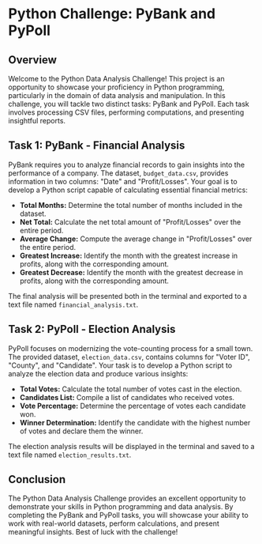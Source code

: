 # Python Challenge: PyBank and PyPoll
## Overview

Welcome to the Python Data Analysis Challenge! This project is an opportunity to showcase your proficiency in Python programming, particularly in the domain of data analysis and manipulation. In this challenge, you will tackle two distinct tasks: PyBank and PyPoll. Each task involves processing CSV files, performing computations, and presenting insightful reports.

## Task 1: PyBank - Financial Analysis

PyBank requires you to analyze financial records to gain insights into the performance of a company. The dataset, `budget_data.csv`, provides information in two columns: "Date" and "Profit/Losses". Your goal is to develop a Python script capable of calculating essential financial metrics:

- **Total Months:** Determine the total number of months included in the dataset.
- **Net Total:** Calculate the net total amount of "Profit/Losses" over the entire period.
- **Average Change:** Compute the average change in "Profit/Losses" over the entire period.
- **Greatest Increase:** Identify the month with the greatest increase in profits, along with the corresponding amount.
- **Greatest Decrease:** Identify the month with the greatest decrease in profits, along with the corresponding amount.

The final analysis will be presented both in the terminal and exported to a text file named `financial_analysis.txt`.

## Task 2: PyPoll - Election Analysis

PyPoll focuses on modernizing the vote-counting process for a small town. The provided dataset, `election_data.csv`, contains columns for "Voter ID", "County", and "Candidate". Your task is to develop a Python script to analyze the election data and produce various insights:

- **Total Votes:** Calculate the total number of votes cast in the election.
- **Candidates List:** Compile a list of candidates who received votes.
- **Vote Percentage:** Determine the percentage of votes each candidate won.
- **Winner Determination:** Identify the candidate with the highest number of votes and declare them the winner.

The election analysis results will be displayed in the terminal and saved to a text file named `election_results.txt`.

## Conclusion

The Python Data Analysis Challenge provides an excellent opportunity to demonstrate your skills in Python programming and data analysis. By completing the PyBank and PyPoll tasks, you will showcase your ability to work with real-world datasets, perform calculations, and present meaningful insights. Best of luck with the challenge!
